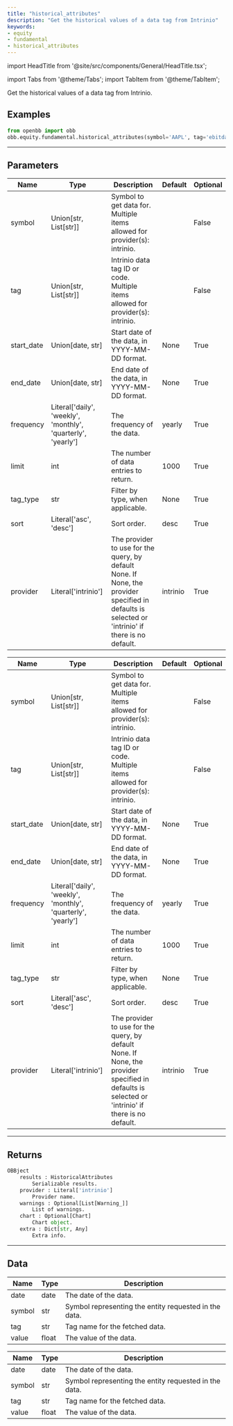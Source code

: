 ```yaml
---
title: "historical_attributes"
description: "Get the historical values of a data tag from Intrinio"
keywords:
- equity
- fundamental
- historical_attributes
---
```


import HeadTitle from '@site/src/components/General/HeadTitle.tsx';

<HeadTitle title="equity/fundamental/historical_attributes - Reference | OpenBB Platform Docs" />

<!-- markdownlint-disable MD012 MD031 MD033 -->

import Tabs from '@theme/Tabs';
import TabItem from '@theme/TabItem';

Get the historical values of a data tag from Intrinio.


Examples
--------

```python
from openbb import obb
obb.equity.fundamental.historical_attributes(symbol='AAPL', tag='ebitda', provider='intrinio')
```

---

## Parameters

<Tabs>

<TabItem value='standard' label='standard'>

| Name | Type | Description | Default | Optional |
| ---- | ---- | ----------- | ------- | -------- |
| symbol | Union[str, List[str]] | Symbol to get data for. Multiple items allowed for provider(s): intrinio. |  | False |
| tag | Union[str, List[str]] | Intrinio data tag ID or code. Multiple items allowed for provider(s): intrinio. |  | False |
| start_date | Union[date, str] | Start date of the data, in YYYY-MM-DD format. | None | True |
| end_date | Union[date, str] | End date of the data, in YYYY-MM-DD format. | None | True |
| frequency | Literal['daily', 'weekly', 'monthly', 'quarterly', 'yearly'] | The frequency of the data. | yearly | True |
| limit | int | The number of data entries to return. | 1000 | True |
| tag_type | str | Filter by type, when applicable. | None | True |
| sort | Literal['asc', 'desc'] | Sort order. | desc | True |
| provider | Literal['intrinio'] | The provider to use for the query, by default None. If None, the provider specified in defaults is selected or 'intrinio' if there is no default. | intrinio | True |
</TabItem>

<TabItem value='intrinio' label='intrinio'>

| Name | Type | Description | Default | Optional |
| ---- | ---- | ----------- | ------- | -------- |
| symbol | Union[str, List[str]] | Symbol to get data for. Multiple items allowed for provider(s): intrinio. |  | False |
| tag | Union[str, List[str]] | Intrinio data tag ID or code. Multiple items allowed for provider(s): intrinio. |  | False |
| start_date | Union[date, str] | Start date of the data, in YYYY-MM-DD format. | None | True |
| end_date | Union[date, str] | End date of the data, in YYYY-MM-DD format. | None | True |
| frequency | Literal['daily', 'weekly', 'monthly', 'quarterly', 'yearly'] | The frequency of the data. | yearly | True |
| limit | int | The number of data entries to return. | 1000 | True |
| tag_type | str | Filter by type, when applicable. | None | True |
| sort | Literal['asc', 'desc'] | Sort order. | desc | True |
| provider | Literal['intrinio'] | The provider to use for the query, by default None. If None, the provider specified in defaults is selected or 'intrinio' if there is no default. | intrinio | True |
</TabItem>

</Tabs>

---

## Returns

```python wordwrap
OBBject
    results : HistoricalAttributes
        Serializable results.
    provider : Literal['intrinio']
        Provider name.
    warnings : Optional[List[Warning_]]
        List of warnings.
    chart : Optional[Chart]
        Chart object.
    extra : Dict[str, Any]
        Extra info.

```

---

## Data

<Tabs>

<TabItem value='standard' label='standard'>

| Name | Type | Description |
| ---- | ---- | ----------- |
| date | date | The date of the data. |
| symbol | str | Symbol representing the entity requested in the data. |
| tag | str | Tag name for the fetched data. |
| value | float | The value of the data. |
</TabItem>

<TabItem value='intrinio' label='intrinio'>

| Name | Type | Description |
| ---- | ---- | ----------- |
| date | date | The date of the data. |
| symbol | str | Symbol representing the entity requested in the data. |
| tag | str | Tag name for the fetched data. |
| value | float | The value of the data. |
</TabItem>

</Tabs>

